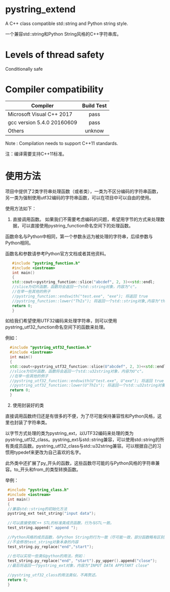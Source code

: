 # pystring_extend
 A C++ class compatible std::string and Python string style.
 
 一个兼容std::string和Python String风格的C++字符串库。
 
# Levels of thread safety
 Conditionally safe

# Compiler compatibility
| Compiler                    | Build Test    |
| --------------------------- |:-------------:|
| Microsoft Visual C++ 2017   | pass          |
| gcc version 5.4.0 20160609  | pass          |
| Others                      | unknow        |

Note : Compilation needs to support C++11 standards.

注：编译需要支持C++11标准。

# 使用方法
 项目中提供了2类字符串处理函数（或者类），一类为不区分编码的字符串函数，另一类为强制使用utf32编码的字符串函数，可以在项目中可以自由的使用。
 
 使用方法如下：
 
 1. 直接调用函数。
 如果我们不需要考虑编码的问题，希望用字节的方式来处理数据，可以直接使用pystring_function命名空间下的处理函数。
 
 函数命名与Python中相同，第一个参数永远为被处理的字符串，后续参数与Python相同。
 
 函数名和参数请参考Python官方文档或者其他资料。
 
 ```cpp
    #include "pystring_function.h"
    #include <iostream>
    int main()
    {
    std::cout<<pystring_function::slice("abcdef", 2, 3)<<std::endl;
    //slice为切片函数，函数将会返回一个std::string对象，内容为"c"。
    //在举一些其他的例子
    //pystring_function::endswith("test.exe", "exe"); 将返回 true
    //pystring_function::lower("ThIs"); 将返回一个std::string对象,内容为"this"
    return 0;
    }
 ```
 
 如给我们希望使用UTF32编码来处理字符串，则可以使用pystring_utf32_function命名空间下的函数来处理。
 
 例如：
  ```cpp
    #include "pystring_utf32_function.h"
    #include <iostream>
    int main()
    {
    std::cout<<pystring_utf32_function::slice(U"abcdef", 2, 3)<<std::endl;
    //slice为切片函数，函数将会返回一个std::u32string对象，内容为U"c"。
    //在举一些其他的例子
    //pystring_utf32_function::endswith(U"test.exe", U"exe"); 将返回 true
    //pystring_utf32_function::lower(U"ThIs"); 将返回一个std::u32string对象,内容为U"this"
    return 0;
    }
 ```
 2. 使用封装好的类
 
 直接调用函数终归还是有很多的不便，为了尽可能保持兼容性和Python风格，这里也封装了字符串类。
 
 以字节方式处理的类为pystring_ext，以UTF32编码来处理的类为pystring_utf32_class。pystring_ext与std::string兼容，可以使用std::string的所有类成员函数。pystring_utf32_class与std::u32string兼容。可以根据自己的习惯用typedef来更改为自己喜欢的名字。
 
 此外类中还扩展了py_开头的函数，这些函数尽可能的与Python风格的字符串兼容。to_开头和from_的类型转换函数。
 
 举例：
   ```cpp
    #include "pystring_class.h"
    #include <iostream>
    int main()
    {
    //兼容std::string的初始化方法
    pystring_ext test_string("input data");
    
    //可以直接使用C++ STL的标准类成员函数，行为与STL一致。
    test_string.append(" append ");
    
    //Python风格的成员函数，与Python String的行为一致（尽可能一致，部分函数略有区别）会返回一个新的pystring_ext对象
    //不会修改test_string对象本身的内容
    test_string.py_replace("end","start");
    
    //也可以实现一些类似python的用法，例如：
    test_string.py_replace("end", "start").py_upper().append("close");
    //最后将返回一个pystring_ext对象，内容为"INPUT DATA APPSTART close"
    
    //pystring_utf32_class的用法类似，不再赘述。
    return 0;
    }
 ```

 
